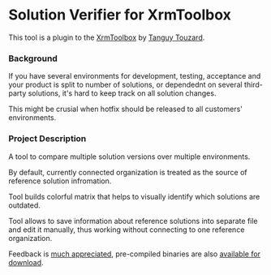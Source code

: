 # Solution Verifier for XrmToolbox

This tool is a plugin to the [XrmToolbox](http://xrmtoolbox.codeplex.com/) by [Tanguy Touzard](https://www.codeplex.com/site/users/view/tanguy92).

### Background

If you have several environments for development, testing, acceptance and your product is split to number of solutions, or dependednt on several third-party solutions, it's hard to keep track on all solution changes.

This might be crusial when hotfix should be released to all customers' environments.

### Project Description

A tool to compare multiple solution versions over multiple environments. 

By default, currently connected organization is treated as the source of reference solution infromation.

Tool builds colorful matrix that helps to visually identify which solutions are outdated.

Tool allows to save information about reference solutions into separate file and edit it manually, thus working without connecting to one reference organization.

Feedback is [much appreciated](http://github.com/cinteros/Cinteros.XrmToolbox.SolutionVerifier/issues), pre-compiled binaries are also [available for download](http://github.com/cinteros/Cinteros.XrmToolbox.SolutionVerifier/releases).
